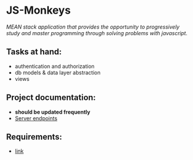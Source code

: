 # JS-Monkeys
*MEAN stack application that provides the opportunity to progressively study and master programming through solving problems with javascript.*

## Tasks at hand:
 - authentication and authorization
 - db models & data layer abstraction
 - views

## Project documentation:

+ **should be updated frequently**
+ [Server endpoints](https://github.com/JS-Monkeys/JS-Monkeys/docs/SERVER-ENDPOINTS.md)


## Requirements:
 - [link](https://github.com/TelerikAcademy/Node.js-Course/tree/master/Teamwork)
